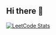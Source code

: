 ## Hi there 👋


[![LeetCode Stats](https://leetcard.jacoblin.cool/wolfffr?theme=chartreuse&font=Rubik&ext=heatmap)](https://leetcode.com/wolfffr)
<!--
**WolfffR/WolfffR** is a ✨ _special_ ✨ repository because its `README.md` (this file) appears on your GitHub profile.

Here are some ideas to get you started:

- 🔭 I’m currently working on ...
- 🌱 I’m currently learning ...
- 👯 I’m looking to collaborate on ...
- 🤔 I’m looking for help with ...
- 💬 Ask me about ...
- 📫 How to reach me: ...
- 😄 Pronouns: ...
- ⚡ Fun fact: ...
-->
